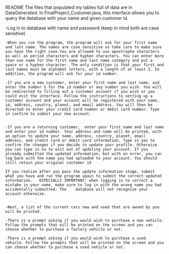 README
The files that populated my tables full of data are in DataGenerated.
In FinalProject_Customer.java, this interface allows you to query the database with your name and given customer id.

-Log in to database with name and password (keep in mind both are case sensitive)
	
	-When you run the program, the program will ask for your first name and last name. The names are case sensitive so take care to make sure you have the right case.You are allowed to use apostrophe characters as well as period characters and hyphen characters. You can enter more than one name for the first name and last name category and put a space or a hyphen character. The only condition is that your first and last names must be alphabet letters, with a length of at least 2. In addition, the program will ask for your id number.

	-If you are a new customer, enter your first name and last name, and enter the number 1 for the id number or any number you wish. You will be redirected to filling out a customer account if you wish or you could exit the interface. Follow the instructions to setting up a customer account and your account will be registered with your name, id, address, country, planet, and email address. You will then be directed to enter your credit card number or debit card number. Type in confirm to submit your new account.
	

	-If you are a returning customer,  enter your first name and last name and enter your id number. Your address and name will be printed, with an option to update your name, address, country, planet, email address, and credit card or debit card information. Type in yes to confirm the changes if you decide to update your profile. Otherwise you can type in no to exit out of updating your account. If you already submitted the updated information, but with an error, you can log back with the name you had uploaded to your account. You should still retain your original customer id

	If you realize after you pass the update information stage, submit what you have and run the program again to submit the correct updated information. 	ESPECIALLY IMPORTANT: when logging in to correct a mistake in your name, make sure to log in with the wrong name you had accidentally submitted. The 	database will not recognize your account otherwise.
	

	-Next, a list of the current cars new and used that are owned by you will be printed. 
	
	-There is a prompt asking if you would wish to purchase a new vehicle. Follow the prompts that will be printed on the screen and you can choose whether to purchase a factory vehicle or not.

	-There is a prompt asking if you would wish to purchase a used vehicle. Follow the prompts that will be printed on the screen and you can choose whether to purchase a used vehicle or not.	

	